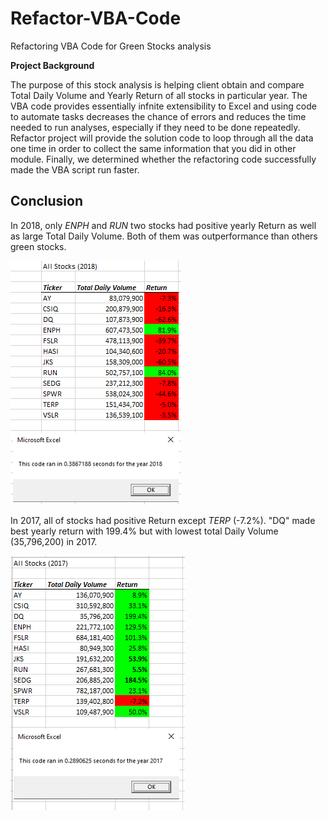 # Refactor-VBA-Code
Refactoring VBA Code for Green Stocks analysis

**Project Background**

The purpose of this stock analysis is helping client obtain and compare Total Daily Volume and Yearly Return of all stocks in particular year. 
The VBA code provides essentially infnite extensibility to Excel and using code to automate tasks decreases the chance of errors and reduces
the time needed to run analyses, especially if they need to be done repeatedly.
Refactor project will provide the solution code to loop through all the data one time in order to collect the same information that you did in other module.
Finally, we determined whether the refactoring code successfully made the VBA script run faster.


## Conclusion
In 2018, only *ENPH* and *RUN* two stocks had positive yearly Return as well as large Total Daily Volume. Both of them was outperformance than others green stocks.

![](VBA_Challenge_2018.PNG)

In 2017, all of stocks had positive Return except *TERP* (-7.2%). "DQ" made best yearly return with 199.4% but with lowest total Daily Volume (35,796,200) in 2017.

![](VBA_Challenge_2017.PNG)
